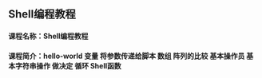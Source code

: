## Shell编程教程

#### 课程名称：Shell编程教程
#### 课程简介：hello-world 变量 将参数传递给脚本 数组 阵列的比较 基本操作员 基本字符串操作 做决定 循环 Shell函数
